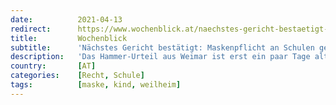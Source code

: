```yaml
---
date:          2021-04-13
redirect:      https://www.wochenblick.at/naechstes-gericht-bestaetigt-maskenpflicht-an-schulen-gefaehrdet-kindeswohl/
title:         Wochenblick
subtitle:      'Nächstes Gericht bestätigt: Maskenpflicht an Schulen gefährdet Kindeswohl'
description:   'Das Hammer-Urteil aus Weimar ist erst ein paar Tage alt – und schon legen Vertreter der Justiz nach. Nach den bahnbrechenden Erkenntnissen in Thüringen befand auch das Familiengericht in Weilheim (Oberbayern), dass Schulkindern keine Pflicht zur Maskentracht zugemutet werden kann.  Stellte das Amtsgericht im Nachbarbundesland vor allem die Unverhältnismäßigkeit und Unnachvollziehbarkeit der Maßnahme heraus, argumentierte […]'
country:       [AT]
categories:    [Recht, Schule]
tags:          [maske, kind, weilheim]
---
```

